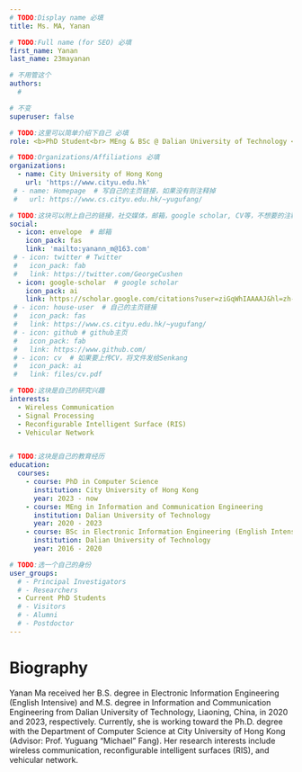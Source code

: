 ```yaml
---
# TODO:Display name 必填
title: Ms. MA, Yanan

# TODO:Full name (for SEO) 必填
first_name: Yanan   
last_name: 23mayanan

# 不用管这个
authors:
  # 

# 不变
superuser: false

# TODO:这里可以简单介绍下自己 必填
role: <b>PhD Student<br> MEng & BSc @ Dalian University of Technology </b>

# TODO:Organizations/Affiliations 必填
organizations:
  - name: City University of Hong Kong 
    url: 'https://www.cityu.edu.hk'
 # - name: Homepage  # 写自己的主页链接，如果没有则注释掉
 #   url: https://www.cs.cityu.edu.hk/~yugufang/

# TODO:这块可以附上自己的链接，社交媒体，邮箱，google scholar, CV等，不想要的注释掉即可
social:
  - icon: envelope  # 邮箱
    icon_pack: fas
    link: 'mailto:yanann_m@163.com'
 # - icon: twitter # Twitter
 #   icon_pack: fab  
 #   link: https://twitter.com/GeorgeCushen
  - icon: google-scholar  # google scholar
    icon_pack: ai
    link: https://scholar.google.com/citations?user=ziGqWhIAAAAJ&hl=zh-CN
 # - icon: house-user  # 自己的主页链接
 #   icon_pack: fas
 #   link: https://www.cs.cityu.edu.hk/~yugufang/
 # - icon: github # github主页
 #   icon_pack: fab   
 #   link: https://www.github.com/
 # - icon: cv  # 如果要上传CV，将文件发给Senkang
 #   icon_pack: ai
 #   link: files/cv.pdf

# TODO:这块是自己的研究兴趣
interests:
  - Wireless Communication
  - Signal Processing
  - Reconfigurable Intelligent Surface (RIS)
  - Vehicular Network


# TODO:这块是自己的教育经历
education:
  courses:
    - course: PhD in Computer Science
      institution: City University of Hong Kong
      year: 2023 - now
    - course: MEng in Information and Communication Engineering
      institution: Dalian University of Technology
      year: 2020 - 2023
    - course: BSc in Electronic Information Engineering (English Intensive)
      institution: Dalian University of Technology
      year: 2016 - 2020

# TODO:选一个自己的身份
user_groups:
  # - Principal Investigators
  # - Researchers
  - Current PhD Students
  # - Visitors
  # - Alumni
  # - Postdoctor
---
```

<!-- TODO:写自己的Biography -->
# Biography
<!-- <p style="text-align:justify">  -->
Yanan Ma received her B.S. degree in Electronic Information Engineering (English Intensive) and M.S. degree in Information and Communication Engineering from Dalian University of Technology, Liaoning, China, in 2020 and 2023, respectively. Currently, she is working toward the Ph.D. degree with the Department of Computer Science at City University of Hong Kong (Advisor: Prof. Yuguang “Michael” Fang). Her research interests include wireless communication, reconfigurable intelligent surfaces (RIS), and vehicular network.


